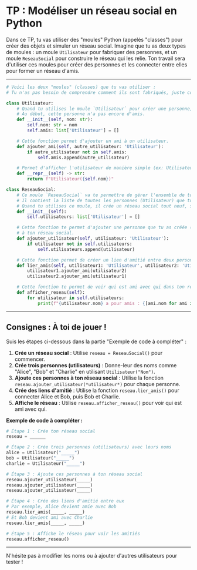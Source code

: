 # TP : Modéliser un réseau social en Python

Dans ce TP, tu vas utiliser des "moules" Python (appelés "classes") pour créer des objets et simuler un réseau social. Imagine que tu as deux types de moules : un moule `Utilisateur` pour fabriquer des personnes, et un moule `ReseauSocial` pour construire le réseau qui les relie. Ton travail sera d'utiliser ces moules pour créer des personnes et les connecter entre elles pour former un réseau d'amis.

---

```python
# Voici les deux "moules" (classes) que tu vas utiliser :
# Tu n'as pas besoin de comprendre comment ils sont fabriqués, juste comment les utiliser pour créer tes objets !

class Utilisateur:
    # Quand tu utilises le moule `Utilisateur` pour créer une personne, tu lui donnes un nom.
    # Au début, cette personne n'a pas encore d'amis.
    def __init__(self, nom: str):
        self.nom: str = nom
        self.amis: list['Utilisateur'] = []

    # Cette fonction permet d'ajouter un ami à un utilisateur.
    def ajouter_ami(self, autre_utilisateur: 'Utilisateur'):
        if autre_utilisateur not in self.amis:
            self.amis.append(autre_utilisateur)

    # Permet d'afficher l'utilisateur de manière simple (ex: Utilisateur(Alice))
    def __repr__(self) -> str:
        return f"Utilisateur({self.nom})"

class ReseauSocial:
    # Ce moule `ReseauSocial` va te permettre de gérer l'ensemble de ton réseau.
    # Il contient la liste de toutes les personnes (Utilisateur) que tu as créées.
    # Quand tu utilises ce moule, il crée un réseau social tout neuf, sans aucun utilisateur au départ.
    def __init__(self):
        self.utilisateurs: list['Utilisateur'] = []

    # Cette fonction te permet d'ajouter une personne que tu as créée (un objet `Utilisateur`)
    # à ton réseau social.
    def ajouter_utilisateur(self, utilisateur: 'Utilisateur'):
        if utilisateur not in self.utilisateurs:
            self.utilisateurs.append(utilisateur)

    # Cette fonction permet de créer un lien d'amitié entre deux personnes déjà présentes dans ton réseau.
    def lier_amis(self, utilisateur1: 'Utilisateur', utilisateur2: 'Utilisateur'):
        utilisateur1.ajouter_ami(utilisateur2)
        utilisateur2.ajouter_ami(utilisateur1)

    # Cette fonction te permet de voir qui est ami avec qui dans ton réseau social.
    def afficher_reseau(self):
        for utilisateur in self.utilisateurs:
            print(f"{utilisateur.nom} a pour amis : {[ami.nom for ami in utilisateur.amis]}")
```

---

## Consignes : À toi de jouer !

Suis les étapes ci-dessous dans la partie "Exemple de code à compléter" :

1.  **Crée un réseau social** : Utilise `reseau = ReseauSocial()` pour commencer.
2.  **Crée trois personnes (utilisateurs)** : Donne-leur des noms comme "Alice", "Bob" et "Charlie" en utilisant `Utilisateur("Nom")`.
3.  **Ajoute ces personnes à ton réseau social** : Utilise la fonction `reseau.ajouter_utilisateur(*utilisateur*)` pour chaque personne.
4.  **Crée des liens d'amitié** : Utilise la fonction `reseau.lier_amis()` pour connecter Alice et Bob, puis Bob et Charlie.
5.  **Affiche le réseau** : Utilise `reseau.afficher_reseau()` pour voir qui est ami avec qui.

**Exemple de code à compléter :**

```python
# Étape 1 : Crée ton réseau social
reseau = ______

# Étape 2 : Crée trois personnes (utilisateurs) avec leurs noms
alice = Utilisateur("_____")
bob = Utilisateur("_____")
charlie = Utilisateur("_____")

# Étape 3 : Ajoute ces personnes à ton réseau social
reseau.ajouter_utilisateur(_____)
reseau.ajouter_utilisateur(_____)
reseau.ajouter_utilisateur(_____)

# Étape 4 : Crée des liens d'amitié entre eux
# Par exemple, Alice devient amie avec Bob
reseau.lier_amis(_____, _____)
# Et Bob devient ami avec Charlie
reseau.lier_amis(_____, _____)

# Étape 5 : Affiche le réseau pour voir les amitiés
reseau.afficher_reseau()
```

---

N'hésite pas à modifier les noms ou à ajouter d'autres utilisateurs pour tester !